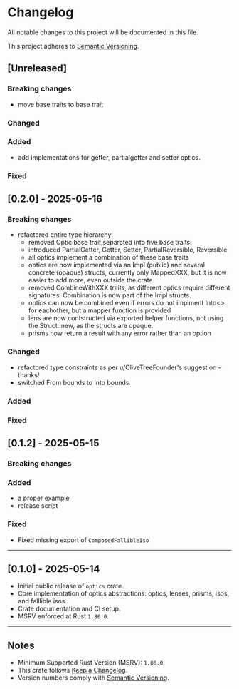 # Changelog

All notable changes to this project will be documented in this file.

This project adheres to [Semantic Versioning](https://semver.org/spec/v2.0.0.html).

## [Unreleased]

### Breaking changes
  - move base traits to base trait
### Changed
### Added
  - add implementations for getter, partialgetter and setter optics.
### Fixed


## [0.2.0] - 2025-05-16

### Breaking changes
  - refactored entire type hierarchy:
    - removed Optic base trait,separated into five base traits:
    - introduced PartialGetter, Getter, Setter, PartialReversible, Reversible
    - all optics implement a combination of these base traits
    - optics are now implemented via an Impl (public) and several concrete (opaque) structs, currently only MappedXXX, but it is now easier to add more, even outside the crate
    - removed CombineWithXXX traits, as different optics require different signatures. Combination is now part of the Impl structs.
    - optics can now be combined even if errors do not implment Into<> for eachother, but a mapper function is provided
    - lens are now contstructed via exported helper functions, not using the Struct::new, as the structs are opaque.
    - prisms now return a result with any error rather than an option
### Changed
  - refactored type constraints as per u/OliveTreeFounder's suggestion - thanks!
  - switched From bounds to Into bounds
### Added
### Fixed


## [0.1.2] - 2025-05-15

### Breaking changes
### Added
  - a proper example
  - release script
### Fixed
  - Fixed missing export of `ComposedFallibleIso`

---

## [0.1.0] - 2025-05-14

- Initial public release of `optics` crate.
- Core implementation of optics abstractions: optics, lenses, prisms, isos, and falllible isos.
- Crate documentation and CI setup.
- MSRV enforced at Rust `1.86.0`.

---

## Notes

- Minimum Supported Rust Version (MSRV): `1.86.0`
- This crate follows [Keep a Changelog](https://keepachangelog.com/en/1.0.0/).
- Version numbers comply with [Semantic Versioning](https://semver.org/spec/v2.0.0.html).


